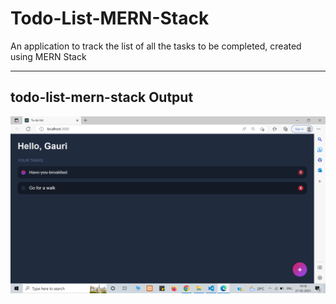 # Todo-List-MERN-Stack
An application to track the list of all the tasks to be completed, created using MERN Stack

---

## todo-list-mern-stack Output
![todo-list-mern-stack-screenshot](https://github.com/S-Gauri-23/Todo-List-MERN-Stack/blob/master/todo-list-mern-stack.png)
